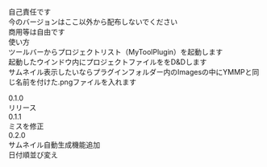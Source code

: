 自己責任です  
今のバージョンはここ以外から配布しないでください  
商用等は自由です  
使い方  
ツールバーからプロジェクトリスト（MyToolPlugin）を起動します  
起動したウインドウ内にプロジェクトファイルををD&Dします  
サムネイル表示したいならプラグインフォルダー内のImagesの中にYMMPと同じ名前を付けた.pngファイルを入れます  

0.1.0  
リリース  
0.1.1  
ミスを修正  
0.2.0  
サムネイル自動生成機能追加  
日付順並び変え  
  
